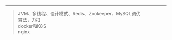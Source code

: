 # <i class="fa fa-hand-o-right"></i>  
--- 
> JVM、多线程、设计模式、Redis、Zookeeper、MySQL调优    
> 算法，力扣           
> docker和K8S    
> nginx       
> 



    
